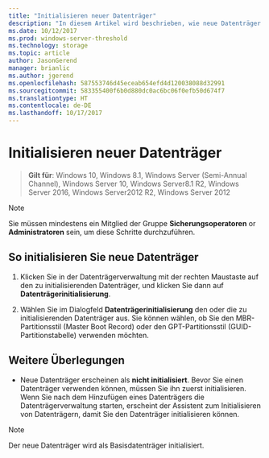```yaml
---
title: "Initialisieren neuer Datenträger"
description: "In diesem Artikel wird beschrieben, wie neue Datenträger initialisiert werden"
ms.date: 10/12/2017
ms.prod: windows-server-threshold
ms.technology: storage
ms.topic: article
author: JasonGerend
manager: brianlic
ms.author: jgerend
ms.openlocfilehash: 587553746d45eceab654efd4d120038088d32991
ms.sourcegitcommit: 583355400f6b0d880dc0ac6bc06f0efb50d674f7
ms.translationtype: HT
ms.contentlocale: de-DE
ms.lasthandoff: 10/17/2017
---
```

# <a name="initialize-new-disks"></a>Initialisieren neuer Datenträger

> **Gilt für**: Windows 10, Windows 8.1, Windows Server (Semi-Annual Channel), Windows Server 10, Windows Server8.1 R2, Windows Server 2016, Windows Server2012 R2, Windows Server 2012

> [!NOTE]
> Sie müssen mindestens ein Mitglied der Gruppe **Sicherungsoperatoren** or **Administratoren** sein, um diese Schritte durchzuführen.

## <a name="to-initialize-new-disks"></a>So initialisieren Sie neue Datenträger
1.  Klicken Sie in der Datenträgerverwaltung mit der rechten Maustaste auf den zu initialisierenden Datenträger, und klicken Sie dann auf **Datenträgerinitialisierung**.

2.  Wählen Sie im Dialogfeld **Datenträgerinitialisierung** den oder die zu initialisierenden Datenträger aus. Sie können wählen, ob Sie den MBR-Partitionsstil (Master Boot Record) oder den GPT-Partitionsstil (GUID-Partitionstabelle) verwenden möchten.

## <a name="additional-considerations"></a>Weitere Überlegungen

-   Neue Datenträger erscheinen als **nicht initialisiert**. Bevor Sie einen Datenträger verwenden können, müssen Sie ihn zuerst initialisieren. Wenn Sie nach dem Hinzufügen eines Datenträgers die Datenträgerverwaltung starten, erscheint der Assistent zum Initialisieren von Datenträgern, damit Sie den Datenträger initialisieren können.

> [!NOTE]
> Der neue Datenträger wird als Basisdatenträger initialisiert.

